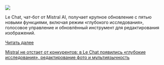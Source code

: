 <!--2025-07-18 14:50:35-->
<div class="yb">
  <div class="rss habr"><img src="https://habrastorage.org/getpro/habr/upload_files/238/76c/13f/23876c13fbb0dcde6e3bf0e90727e884.png" /><p>Le Chat, чат-бот от Mistral AI, получает крупное обновление с пятью новыми функциями, включая режим «глубокого исследования», голосовое управление и обновлённый инструмент для редактирования изображений.</p> <a href="https://habr.com/ru/articles/929012/#habracut">Читать далее</a> <p class="titl"><a href="https://habr.com/ru/companies/bothub/news/929012/?utm_source=habrahabr&utm_medium=rss&utm_campaign=929012">Mistral не отстает от конкурентов: в Le Chat появились «глубокие исследования», редактирование фото и мультиязычность</a></p></div>
</div>

